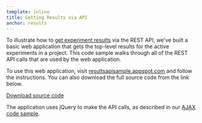 ```yaml
---
template: inline
title: Getting Results via API
anchor: results
---
```

To illustrate how to [get experiment results](/rest/#get-results) via the REST API, we've built a basic web application that gets the top-level results for the active experiments in a project.  This code sample walks through all of the REST API calls that are used by the web application.

To use this web application, visit <a target="_blank" href="http://resultsapisample.appspot.com">resultsapisample.appspot.com</a> and follow the instructions.  You can also download the full source code from the link below.

<a class="btn btn-primary" target="_blank" href="https://github.com/optimizely/optimizely-api-samples/tree/master/results_api_sample">Download source code</a>

The application uses jQuery to make the API calls, as described in our [AJAX code sample](#ajax).
